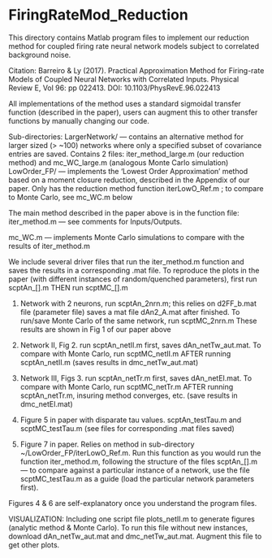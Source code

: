 # FiringRateMod_Reduction

This directory contains Matlab program files to implement our reduction method for coupled firing rate neural network models subject to correlated background noise.

Citation: Barreiro & Ly (2017). Practical Approximation Method for Firing-rate Models of Coupled Neural Networks with Correlated Inputs. Physical Review E, Vol 96: pp 022413.
DOI: 10.1103/PhysRevE.96.022413

All implementations of the method uses a standard sigmoidal transfer function (described in the paper), users can augment this to other transfer functions by manually changing our code.

Sub-directories:
LargerNetwork/ — contains an alternative method for larger sized (> ~100) networks where only a specified subset of covariance entries are saved. Contains 2 files: iter_method_large.m (our reduction method) and mc_WC_large.m (analogous Monte Carlo simulation)
LowOrder_FP/ — implements the ‘Lowest Order Approximation’ method based on a moment closure reduction, described in the Appendix of our paper. Only has the reduction method function iterLowO_Ref.m ; to compare to Monte Carlo, see mc_WC.m below

The main method described in the paper above is in the function file:
iter_method.m — see comments for Inputs/Outputs.  

mc_WC.m — implements Monte Carlo simulations to compare with the results of iter_method.m

We include several driver files that run the iter_method.m function and saves the results in a corresponding .mat file.
To reproduce the plots in the paper (with different instances of random/quenched parameters), first run scptAn_[].m THEN run scptMC_[].m

1) Network with 2 neurons, run scptAn_2nrn.m; this relies on d2FF_b.mat file (parameter file) saves a mat file dAn2_A.mat after finished.
To run/save Monte Carlo of the same network, run scptMC_2nrn.m
These results are shown in Fig 1 of our paper above

2) Network II, Fig 2.
run scptAn_netII.m first, saves dAn_netTw_aut.mat. To compare with Monte Carlo, run scptMC_netII.m AFTER running scptAn_netII.m (saves results in dmc_netTw_aut.mat)

3) Network III, Figs 3.
run scptAn_netTr.m first, saves dAn_netEI.mat. To compare with Monte Carlo, run scptMC_netTr.m AFTER running scptAn_netTr.m, insuring method converges, etc. (save results in dmc_netEI.mat)

4) Figure 5 in paper with disparate tau values.
scptAn_testTau.m and scptMC_testTau.m (see files for corresponding .mat files saved)

5) Figure 7 in paper. Relies on method in sub-directory ~/LowOrder_FP/iterLowO_Ref.m. Run this function as you would run the function iter_method.m, following the structure of the files scptAn_[].m — to compare against a particular instance of a network, use the file scptMC_testTau.m as a guide (load the particular network parameters first).

Figures 4 & 6 are self-explanatory once you understand the program files.

VISUALIZATION:
Including one script file plots_netII.m to generate figures (analytic method & Monte Carlo).  To run this file without new instances, download dAn_netTw_aut.mat and dmc_netTw_aut.mat.  Augment this file to get other plots.


